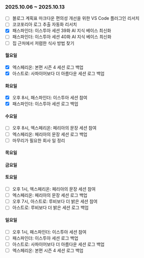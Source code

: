 ### 2025.10.06 ~ 2025.10.13
- [ ] 블로그 계획표 마크다운 편의성 개선을 위한 VS Code 플러그인 리서치
- [ ] 코코포리아 로그 추출 자동화 리서치
- [x] 패스파인더: 이스투아 세션 39화 AI 지식 베이스 최신화
- [ ] 패스파인더: 이스투아 세션 40화 AI 지식 베이스 최신화
- [ ] 집 근처에서 저렴한 식사 방법 찾기

#### 월요일
- [x] 엑스페리온: 본편 시즌 4 세션 로그 백업
- [x] 아스트로: 사파이어보다 더 아름다운 세션 로그 백업

#### 화요일
- [x] 오후 8시, 패스파인더: 이스투아 세션 참여
- [x] 패스파인더: 이스투아 세션 로그 백업

#### 수요일
- [ ] 오후 8시, 엑스페리온: 페리아의 문장 세션 참여
- [ ] 엑스페리온: 페리아의 문장 세션 로그 백업
- [ ] 마무리가 필요한 회사 일 정리

#### 목요일

#### 금요일

#### 토요일
- [ ] 오후 1시, 엑스페리온: 페리아의 문장 세션 참여
- [ ] 엑스페리온: 페리아의 문장 세션 로그 백업
- [ ] 오후 7시, 아스트로: 루비보다 더 밝은 세션 참여
- [ ] 아스트로: 루비보다 더 밝은 세션 로그 백업

#### 일요일
- [ ] 오후 1시, 패스파인더: 이스투아 세션 참여
- [ ] 패스파인더: 이스투아 세션 로그 백업
- [ ] 아스트로: 사파이어보다 더 아름다운 세션 로그 백업
- [ ] 엑스페리온: 본편 시즌 4 세션 로그 백업
